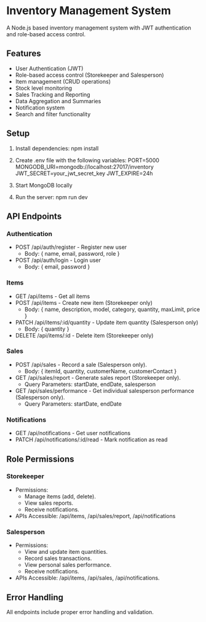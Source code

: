 # Inventory Management System

A Node.js based inventory management system with JWT authentication and role-based access control.

## Features

- User Authentication (JWT)
- Role-based access control (Storekeeper and Salesperson)
- Item management (CRUD operations)
- Stock level monitoring
- Sales Tracking and Reporting
- Data Aggregation and Summaries
- Notification system
- Search and filter functionality

## Setup

1. Install dependencies:
npm install

2. Create .env file with the following variables:
PORT=5000
MONGODB_URI=mongodb://localhost:27017/inventory
JWT_SECRET=your_jwt_secret_key
JWT_EXPIRE=24h

3. Start MongoDB locally

4. Run the server:
npm run dev

## API Endpoints

### Authentication
- POST /api/auth/register - Register new user
  - Body: { name, email, password, role }
- POST /api/auth/login - Login user
  - Body: { email, password }

### Items
- GET /api/items - Get all items
- POST /api/items - Create new item (Storekeeper only)
  - Body: { name, description, model, category, quantity, maxLimit, price }
- PATCH /api/items/:id/quantity - Update item quantity (Salesperson only)
   - Body: { quantity }
- DELETE /api/items/:id - Delete item (Storekeeper only)

### Sales
- POST /api/sales - Record a sale (Salesperson only).
   - Body: { itemId, quantity, customerName, customerContact }
- GET /api/sales/report - Generate sales report (Storekeeper only).
  - Query Parameters: startDate, endDate, salesperson
- GET /api/sales/performance - Get individual salesperson performance (Salesperson only).
  - Query Parameters: startDate, endDate

### Notifications
- GET /api/notifications - Get user notifications
- PATCH /api/notifications/:id/read - Mark notification as read

## Role Permissions

### Storekeeper
- Permissions:
   - Manage items (add, delete).
   - View sales reports.
   - Receive notifications.
- APIs Accessible: /api/items, /api/sales/report, /api/notifications

### Salesperson
- Permissions:
  - View and update item quantities.
  - Record sales transactions.
  - View personal sales performance.
  - Receive notifications.
- APIs Accessible: /api/items, /api/sales, /api/notifications.

## Error Handling
All endpoints include proper error handling and validation.

